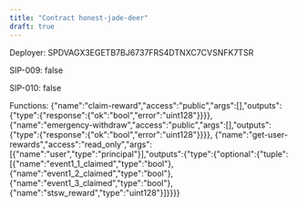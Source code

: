```yaml
---
title: "Contract honest-jade-deer"
draft: true
---
```

Deployer: SPDVAGX3EGETB7BJ6737FRS4DTNXC7CVSNFK7TSR

SIP-009: false

SIP-010: false

Functions:
{"name":"claim-reward","access":"public","args":[],"outputs":{"type":{"response":{"ok":"bool","error":"uint128"}}}}, {"name":"emergency-withdraw","access":"public","args":[],"outputs":{"type":{"response":{"ok":"bool","error":"uint128"}}}}, {"name":"get-user-rewards","access":"read_only","args":[{"name":"user","type":"principal"}],"outputs":{"type":{"optional":{"tuple":[{"name":"event1_1_claimed","type":"bool"},{"name":"event1_2_claimed","type":"bool"},{"name":"event1_3_claimed","type":"bool"},{"name":"stsw_reward","type":"uint128"}]}}}}
